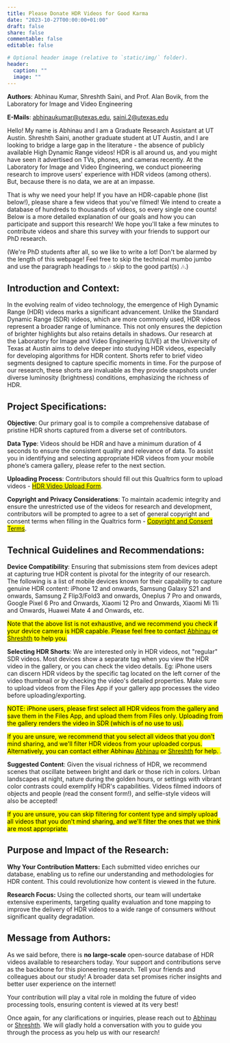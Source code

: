 ```yaml
---
title: Please Donate HDR Videos for Good Karma
date: "2023-10-27T00:00:00+01:00"
draft: false
share: false
commentable: false
editable: false

# Optional header image (relative to `static/img/` folder).
header:
  caption: ""
  image: ""
---
```


**Authors**: Abhinau Kumar, Shreshth Saini, and Prof. Alan Bovik, from the Laboratory for Image and Video Engineering

**E-Mails**: [abhinaukumar@utexas.edu](mailto:abhinaukumar@utexas.edu), [saini.2@utexas.edu](mailto:saini.2@utexas.edu)

Hello! My name is Abhinau and I am a Graduate Research Assistant at UT Austin. Shreshth Saini, another graduate student at UT Austin, and I are looking to bridge a large gap in the literature - the absence of publicly available High Dynamic Range videos! HDR is all around us, and you might have seen it advertised on TVs, phones, and cameras recently. At the Laboratory for Image and Video Engineering, we conduct pioneering research to improve users' experience with HDR videos (among others). But, because there is no data, we are at an impasse. 

That is why we need your help! If you have an HDR-capable phone (list below!), please share a few videos that you've filmed! We intend to create a database of hundreds to thousands of videos, so every single one counts! Below is a more detailed explanation of our goals and how you can participate and support this research! We hope you'll take a few minutes to contribute videos and share this survey with your friends to support our PhD research.

(We're PhD students after all, so we like to write a lot! Don't be alarmed by the length of this webpage! Feel free to skip the technical mumbo jumbo and use the paragraph headings to 🎶 skip to the good part(s) 🎶.)

## Introduction and Context:
In the evolving realm of video technology, the emergence of High Dynamic Range (HDR) videos marks a significant advancement. Unlike the Standard Dynamic Range (SDR) videos, which are more commonly used, HDR videos represent a broader range of luminance. This not only ensures the depiction of brighter highlights but also retains details in shadows. Our research at the Laboratory for Image and Video Engineering (LIVE) at the University of Texas at Austin aims to delve deeper into studying HDR videos, especially for developing algorithms for HDR content. Shorts refer to brief video segments designed to capture specific moments in time. For the purpose of our research, these shorts are invaluable as they provide snapshots under diverse luminosity (brightness) conditions, emphasizing the richness of HDR.

## Project Specifications:
**Objective**: Our primary goal is to compile a comprehensive database of pristine HDR shorts captured from a diverse set of contributors.

**Data Type**: Videos should be HDR and have a minimum duration of 4 seconds to ensure the consistent quality and relevance of data. To assist you in identifying and selecting appropriate HDR videos from your mobile phone’s camera gallery, please refer to the next section.

**Uploading Process**: Contributors should fill out this Qualtrics form to upload videos - <mark>[HDR Video Upload Form](https://utexas.qualtrics.com/jfe/form/SV_6QM5Z2gFY8S2YXY)</mark>.

**Copyright and Privacy Considerations**: To maintain academic integrity and ensure the unrestricted use of the videos for research and development, contributors will be prompted to agree to a set of general copyright and consent terms when filling in the Qualtrics form - <mark>[Copyright and Consent Terms](https://docs.google.com/document/d/11TSSnsdfLX8mBAHKXQzl93EPPcukiAp655DKPHeLHz4/edit?usp=sharing)</mark>.

## Technical Guidelines and Recommendations:
**Device Compatibility**: Ensuring that submissions stem from devices adept at capturing true HDR content is pivotal for the integrity of our research. The following is a list of mobile devices known for their capability to capture genuine HDR content: iPhone 12 and onwards, Samsung Galaxy S21 and onwards, Samsung Z Flip3/Fold3 and onwards, Oneplus 7 Pro and onwards, Google Pixel 6 Pro and Onwards, Xiaomi 12 Pro and Onwards, Xiaomi Mi 11i and Onwards, Huawei Mate 4 and Onwards, etc.

<mark>Note that the above list is not exhaustive, and we recommend you check if your device camera is HDR capable. Please feel free to contact  [Abhinau](mailto:abhinaukumar@utexas.edu) or [Shreshth](mailto:saini.2@utexas.edu) to help you.</mark>


**Selecting HDR Shorts**: We are interested only in HDR videos, not "regular" SDR videos. Most devices show a separate tag when you view the HDR video in the gallery, or you can check the video details. Eg: iPhone users can discern HDR videos by the specific tag located on the left corner of the video thumbnail or by checking the video's detailed properties. Make sure to upload videos from the Files App if your gallery app processes the video before uploading/exporting. 

<mark>NOTE: iPhone users, please first select all HDR videos from the gallery and save them in the Files App, and upload them from Files only. Uploading from the gallery renders the video in SDR (which is of no use to us).</mark>

<mark>If you are unsure, we recommend that you select all videos that you don't mind sharing, and we'll filter HDR videos from your uploaded corpus. Alternatively, you can contact either Abhinau [Abhinau](mailto:abhinaukumar@utexas.edu) or [Shreshth](mailto:saini.2@utexas.edu) for help. </mark>.

**Suggested Content**: Given the visual richness of HDR, we recommend scenes that oscillate between bright and dark or those rich in colors. Urban landscapes at night, nature during the golden hours, or settings with vibrant color contrasts could exemplify HDR's capabilities. Videos filmed indoors of objects and people (read the consent form!), and selfie-style videos will also be accepted!

<mark>If you are unsure, you can skip filtering for content type and simply upload all videos that you don't mind sharing, and we'll filter the ones that we think are most appropriate. </mark>

## Purpose and Impact of the Research:
**Why Your Contribution Matters:** Each submitted video enriches our database, enabling us to refine our understanding and methodologies for HDR content. This could revolutionize how content is viewed in the future.

**Research Focus:** Using the collected shorts, our team will undertake extensive experiments, targeting quality evaluation and tone mapping to improve the delivery of HDR videos to a wide range of consumers without significant quality degradation.

## Message from Authors: 
As we said before, there is **no large-scale** open-source database of HDR videos available to researchers today. Your support and contributions serve as the backbone for this pioneering research. Tell your friends and colleagues about our study! A broader data set promises richer insights and better user experience on the internet!

Your contribution will play a vital role in molding the future of video processing tools, ensuring content is viewed at its very best! 

Once again, for any clarifications or inquiries, please reach out to [Abhinau](mailto:abhinaukumar@utexas.edu) or [Shreshth](mailto:saini.2@utexas.edu). We will gladly hold a conversation with you to guide you through the process as you help us with our research!
